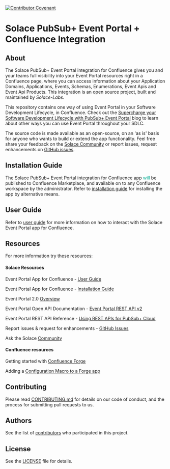 [![Contributor Covenant](https://img.shields.io/badge/Contributor%20Covenant-v2.0%20adopted-ff69b4.svg)](CODE_OF_CONDUCT.md)

# Solace PubSub+ Event Portal + Confluence Integration

## About

The Solace PubSub+ Event Portal integration for Confluence gives you and your teams full visibility into your Event Portal resources right in a Confluence page, where you can access information about your Application Domains, Applications, Events, Schemas, Enumerations, Event Apis and Event Api Products. This integration is an open source project, built and maintained by _Solace-Labs_.

This repository contains one way of using Event Portal in your Software Development Lifecycle, in Confluence. Check out the [Supercharge your Software Development Lifecycle with PubSub+ Event Portal](https://solace.com/blog/software-development-lifecycle-with-event-portal) blog to learn about other ways you can use Event Portal throughout your SDLC. 

The source code is made available as an open-source, on an 'as is' basis for anyone who wants to build or extend the app functionality. Feel free share your feedback on the [Solace Community](https://solace.community) or report issues, request enhancements on [GitHub issues](https://github.com/SolaceLabs/solace-confluence-forge-app/issues).

## Installation Guide

The Solace PubSub+ Event Portal integration for Confluence app <font color='#00ad93'>will</font> be published to Confluence Marketplace, and available on to any Confluence workspace by the administrator. Refer to [installation guide](guides/installation-guide.md) for installing the app by alternative means.

## User Guide

Refer to [user guide](guides/user-guide.md) for more information on how to interact with the Solace Event Portal app for Confluence.

## Resources

For more information try these resources:

#### Solace Resources

Event Portal App for Confluence - [User Guide](guides/user-guide.md)

Event Portal App for Confluence - [Installation Guide](guides/installation-guide.md)

Event Portal 2.0 [Overview](https://docs.solace.com/Cloud/Event-Portal/event-portal-overview.htm)

Event Portal Open API Documentation - [Event Portal REST API v2](https://openapi-v2.solace.cloud/)

Event Portal REST API Reference - [Using REST APIs for PubSub+ Cloud](https://api.solace.dev/cloud/reference/using-the-v2-rest-apis-for-pubsub-cloud)

Report issues & request for enhancements - [GitHub Issues](https://github.com/SolaceLabs/solace-confluence-forge-app/issues)

Ask the Solace [Community](https://solace.community/)
#### Confluence resources
Getting started with [Confluence Forge](https://developer.atlassian.com/cloud/confluence/getting-started-with-forge)

Adding a [Configuration Macro to a Forge app](https://developer.atlassian.com/platform/forge/add-configuration-to-a-macro/)
## Contributing

Please read [CONTRIBUTING.md](CONTRIBUTING.md) for details on our code of conduct, and the process for submitting pull requests to us.

## Authors

See the list of [contributors](https://github.com/solacecommunity/<github-repo>/graphs/contributors) who participated in this project.

## License

See the [LICENSE](LICENSE) file for details.
